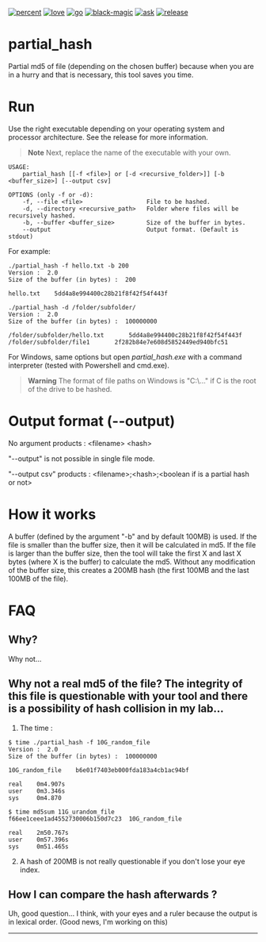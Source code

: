 [![percent](https://forthebadge.com/images/badges/0-percent-optimized.svg)](https://forthebadge.com) [![love](https://forthebadge.com/images/badges/built-with-love.svg)](https://forthebadge.com) [![go](https://forthebadge.com/images/badges/made-with-go.svg)](https://forthebadge.com) [![black-magic](https://forthebadge.com/images/badges/powered-by-black-magic.svg)](https://forthebadge.com) [![ask](https://forthebadge.com/images/badges/you-didnt-ask-for-this.svg)](https://forthebadge.com)  [![release](https://img.shields.io/badge/Release-v2.0-green?style=for-the-badge)](https://forthebadge.com)

# partial_hash
Partial md5 of file (depending on the chosen buffer) because when you are in a hurry and that is necessary, this tool saves you time.

# Run

Use the right executable depending on your operating system and processor architecture. See the release for more information.

> **Note** Next, replace the name of the executable with your own.

```
USAGE:
    partial_hash [[-f <file>] or [-d <recursive_folder>]] [-b <buffer_size>] [--output csv]

OPTIONS (only -f or -d):
    -f, --file <file>                  File to be hashed.
    -d, --directory <recursive_path>   Folder where files will be recursively hashed.
    -b, --buffer <buffer_size>         Size of the buffer in bytes.
    --output                           Output format. (Default is stdout)
```

For example:

```
./partial_hash -f hello.txt -b 200
Version :  2.0
Size of the buffer (in bytes) :  200

hello.txt    5dd4a8e994400c28b21f8f42f54f443f

./partial_hash -d /folder/subfolder/
Version :  2.0
Size of the buffer (in bytes) :  100000000

/folder/subfolder/hello.txt       5dd4a8e994400c28b21f8f42f54f443f
/folder/subfolder/file1       2f282b84e7e608d5852449ed940bfc51
```

For Windows, same options but open *partial_hash.exe* with a command interpreter (tested with Powershell and cmd.exe).

> **Warning** The format of file paths on Windows is "C:\\..." if C is the root of the drive to be hashed. 

# Output format (--output)

No argument products :  \<filename>   \<hash>

"--output" is not possible in single file mode.

"--output csv" products : \<filename>;\<hash>;\<boolean if is a partial hash or not>


# How it works

A buffer (defined by the argument "-b" and by default 100MB) is used. 
If the file is smaller than the buffer size, then it will be calculated in md5.
If the file is larger than the buffer size, then the tool will take the first X and last X bytes (where X is the buffer) to calculate the md5. Without any modification of the buffer size, this creates a 200MB hash (the first 100MB and the last 100MB of the file).

# FAQ

## Why?

Why not...

## Why not a real md5 of the file? The integrity of this file is questionable with your tool and there is a possibility of hash collision in my lab...
1. The time :
```
$ time ./partial_hash -f 10G_random_file 
Version :  2.0
Size of the buffer (in bytes) :  100000000

10G_random_file    b6e01f7403eb000fda183a4cb1ac94bf

real    0m4.907s
user    0m3.346s
sys     0m4.870

$ time md5sum 11G_urandom_file 
f66ee1ceee1ad4552730006b150d7c23  10G_random_file

real    2m50.767s
user    0m57.396s
sys     0m51.465s
```
2. A hash of 200MB is not really questionable if you don't lose your eye index.

## How I can compare the hash afterwards ?
 
Uh, good question... I think, with your eyes and a ruler because the output is in lexical order. (Good news, I'm working on this)

---
